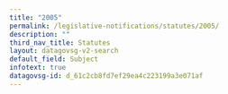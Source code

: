```yaml
---
title: "2005"
permalink: /legislative-notifications/statutes/2005/
description: ""
third_nav_title: Statutes
layout: datagovsg-v2-search
default_field: Subject
infotext: true
datagovsg-id: d_61c2cb8fd7ef29ea4c223199a3e071af
---
```

